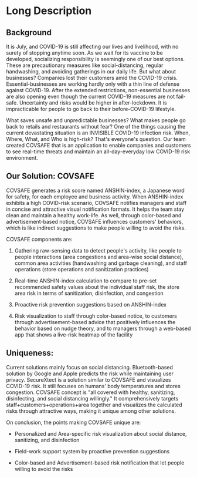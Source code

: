 # Long Description

## Background

It is July, and COVID-19 is still affecting our lives and livelihood, with no surety of stopping anytime soon. As we wait for its vaccine to be developed, socializing responsibility is seemingly one of our best options. These are precautionary measures like social-distancing, regular handwashing, and avoiding gatherings in our daily life. But what about businesses? Companies lost their customers amid the COVID-19 crisis. Essential-businesses are working hardly only with a thin line of defense against COVID-19. After the extended restrictions, non-essential businesses are also opening even though the current COVID-19 measures are not fail-safe. Uncertainty and risks would be higher in after-lockdown. It is impracticable for people to go back to their before-COVID-19 lifestyle.

What saves unsafe and unpredictable businesses? What makes people go back to retails and restaurants without fear? One of the things causing the current devastating situation is an INVISIBLE COVID-19 infection risk. When, Where, What, and Who is high-risk? That's everyone's question. Our team created COVSAFE that is an application to enable companies and customers to see real-time threats and maintain an all-day-everyday low COVID-19 risk environment.
 
## Our Solution: COVSAFE

COVSAFE generates a risk score named ANSHIN-index, a Japanese word for safety, for each employee and business activity. When ANSHIN-index exhibits a high COVID-risk scenario, COVSAFE notifies managers and staff in concise and attractive visual notification formats. It helps the team stay clean and maintain a healthy work-life. As well, through color-based and advertisement-based notice, COVSAFE influences customers' behaviors, which is like indirect suggestions to make people willing to avoid the risks.

COVSAFE components are:

1. Gathering raw-sensing data to detect people's activity, like people to people interactions (area congestions and area-wise social distance), common area activities (handwashing and garbage cleaning), and staff operations (store operations and sanitization practices)

2. Real-time ANSHIN-index calculation to compare to pre-set recommended safety values about the individual staff risk, the store area risk in terms of sanitization, disinfection, and congestion

3. Proactive risk prevention suggestions based on ANSHIN-index

4. Risk visualization to staff through color-based notice, to customers through advertisement-based advice that positively influences the behavior based on nudge theory, and to managers through a web-based app that shows a live-risk heatmap of the facility
 
## Uniqueness:

Current solutions mainly focus on social distancing. Bluetooth-based solution by Google and Apple predicts the risk while maintaining user privacy. SecureXtect is a solution similar to COVSAFE and visualizes COVID-19 risk. It still focuses on humans' body temperatures and stores congestion. COVSAFE concept is "all covered with healthy, sanitizing, disinfecting, and social distancing willingly." It comprehensively targets staff+customers+operations+area together and visualizes the calculated risks through attractive ways, making it unique among other solutions.

On conclusion, the points making COVSAFE unique are: 

- Personalized and Area-specific risk visualization about social distance, sanitizing, and disinfection

- Field-work support system by proactive prevention suggestions

- Color-based and Advertisement-based risk notification that let people willing to avoid the risks
